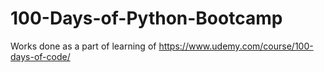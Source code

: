 # 100-Days-of-Python-Bootcamp
Works done as a part of learning of https://www.udemy.com/course/100-days-of-code/
